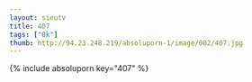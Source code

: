 ```yaml
--- 
layout: sieutv
title: 407
tags: ["0k"]
thumb: http://94.23.248.219/absoluporn-1/image/002/407.jpg
---
```

{% include absoluporn key="407" %} 
